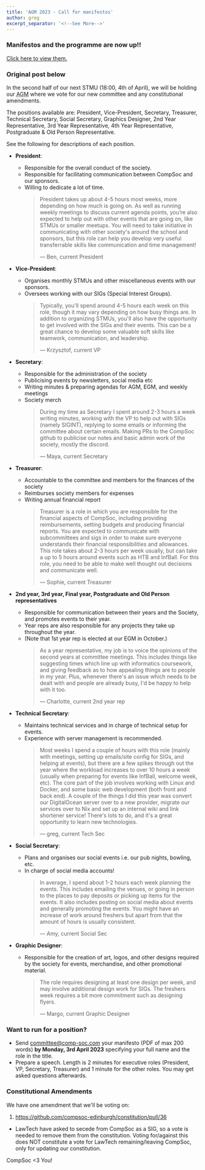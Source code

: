 ```yaml
---
title: 'AGM 2023 - Call for manifestos'
author: greg
excerpt_separator: '<!--See More-->'
---
```


### Manifestos and the programme are now up!!

[Click here to view them.](https://comp-soc.com/blog/2023/04/03/2023-agm-manifestos.html)

### Original post below

In the second half of our next STMU (<time datetime="2023-04-04 18:00Z">18:00, 4th of April</time>), we will be holding our <abbr title="Annual General Meeting">AGM</abbr> where we vote for our new committee and any constitutional amendments.

The positions available are: President, Vice-President, Secretary, Treasurer, Technical Secretary, Social Secretary, Graphics Designer, 2nd Year Representative, 3rd Year Representative, 4th Year Representative, Postgraduate & Old Person Representative.

See the following for descriptions of each position.

<!--See More-->

- **President**:

  - Responsible for the overall conduct of the society.
  - Responsible for facilitating communication between CompSoc and our sponsors.
  - Willing to dedicate a lot of time.
    > President takes up about 4-5 hours most weeks, more depending on how much is going on. As well as running weekly meetings to discuss current agenda points, you’re also expected to help out with other events that are going on, like STMUs or smaller meetups. You will need to take initiative in communicating with other society's around the school and sponsors, but this role can help you develop very useful transferrable skills like communication and time management!
    >
    > <footer>
    >  — Ben, current President
    > </footer>

- **Vice-President**:
  - Organises monthly STMUs and other miscellaneous events with our sponsors.
  - Oversees working with our SIGs (Special Interest Groups).
    > Typically, you'll spend around 4-5 hours each week on this role, though it may vary depending on how busy things are. In addition to organizing STMUs, you'll also have the opportunity to get involved with the SIGs and their events. This can be a great chance to develop some valuable soft skills like teamwork, communication, and leadership.
    >
    > <footer>
    >  — Krzysztof, current VP
    > </footer>
- **Secretary**:
  - Responsible for the administration of the society
  - Publicising events by newsletters, social media etc
  - Writing minutes & preparing agendas for AGM, EGM, and weekly meetings
  - Society merch
    > During my time as Secretary I spent around 2-3 hours a week writing minutes, working with the VP to help out with SIGs (namely SIGINT), replying to some emails or informing the committee about certain emails. Making PRs to the CompSoc github to publicise our notes and basic admin work of the society, mostly the discord.
    >
    > <footer>
    >  — Maya, current Secretary
    > </footer>
- **Treasurer**:
  - Accountable to the committee and members for the finances of the society
  - Reimburses society members for expenses
  - Writing annual financial report
    > Treasurer is a role in which you are responsible for the financial aspects of CompSoc, including providing reimbursements, setting budgets and producing financial reports. You are expected to communicate with subcommittees and sigs in order to make sure everyone understands their financial responsibilities and allowances. This role takes about 2-3 hours per week usually, but can take a up to 5 hours around events such as HTB and InfBall. For this role, you need to be able to make well thought out decisions and communicate well.
    >
    > <footer>
    >  — Sophie, current Treasurer
    > </footer>
- **2nd year, 3rd year, Final year, Postgraduate and Old Person representatives**
  - Responsible for communication between their years and the Society, and promotes events to their year.
  - Year reps are also responsible for any projects they take up throughout the year.
  - (Note that 1st year rep is elected at our EGM in October.)
    > As a year representative, my job is to voice the opinions of the second years at committee meetings. This includes things like suggesting times which line up with informatics coursework, and giving feedback as to how appealing things are to people in my year. Plus, whenever there's an issue which needs to be dealt with and people are already busy, I'd be happy to help with it too.
    >
    > <footer>
    >  — Charlotte, current 2nd year rep
    > </footer>
- **Technical Secretary**:
  - Maintains technical services and in charge of technical setup for events.
  - Experience with server management is recommended.
    > Most weeks I spend a couple of hours with this role (mainly with meetings, setting up emails/site config for SIGs, and helping at events), but there are a few spikes through out the year where the workload increases to over 10 hours a week (usually when preparing for events like InfBall, welcome week, etc). The core part of the job involves working with Linux and Docker, and some basic web development (both front and back end). A couple of the things I did this year was convert our DigitalOcean server over to a new provider, migrate our services over to Nix and set up an internal wiki and link shortener service! There's lots to do, and it's a great opportunity to learn new technologies.
    >
    > <footer>
    >  — greg, current Tech Sec
    > </footer>
- **Social Secretary**:
  - Plans and organises our social events i.e. our pub nights, bowling, etc.
  - In charge of social media accounts!
    > In average, I spend about 1-2 hours each week planning the events. This includes emailing the venues, or going in person to the places to pay deposits or picking up items for the events. It also includes posting on social media about events and generally promoting the events. You might have an increase of work around freshers but apart from that the amount of hours is usually consistent.
    >
    > <footer>
    >  — Amy, current Social Sec
    > </footer>
- **Graphic Designer**:
  - Responsible for the creation of art, logos, and other designs required by the society for events, merchandise, and other promotional material.
    > The role requires designing at least one design per week, and may involve additional design work for SIGs. The freshers week requires a bit more commitment such as designing flyers.
    >
    > <footer>
    > — Margo, current Graphic Designer
    > </footer>

### Want to run for a position?

- Send committee@comp-soc.com your manifesto (PDF of max 200 words) **by Monday, 3rd April 2023** specifying your full name and the role in the title.
- Prepare a speech. Length is 2 minutes for executive roles (President, VP, Secretary, Treasurer) and 1 minute for the other roles. You may get asked questions afterwards.

### Constitutional Amendments

We have one amendment that we'll be voting on:

1. https://github.com/compsoc-edinburgh/constitution/pull/36

- LawTech have asked to secede from CompSoc as a SIG, so a vote is needed to remove them from the constitution. Voting for/against this does NOT constitute a vote for LawTech remaining/leaving CompSoc, only for updating our constitution.

CompSoc <3 You!
